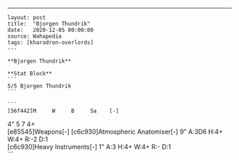 ---
    layout: post
    title:  "Bjorgen Thundrik"
    date:   2020-12-05 00:00:00
    source: Wahapedia
    tags: [kharadron-overlords]
    ---
    
    **Bjorgen Thundrik**
    
    **Stat Block**
    ```
    5/5 Bjorgen Thundrik
    ```
    
    ```
    [56f442]M     W     B     Sa    [-]
4"    5     7     4+    
[e85545]Weapons[-]
[c6c930]Atmospheric Anatomiser[-]
9"     A:3D6  H:4+   W:4+   R:-2   D:1   
[c6c930]Heavy Instruments[-]
1"     A:3    H:4+   W:4+   R:-    D:1   
    ```
    
    
    